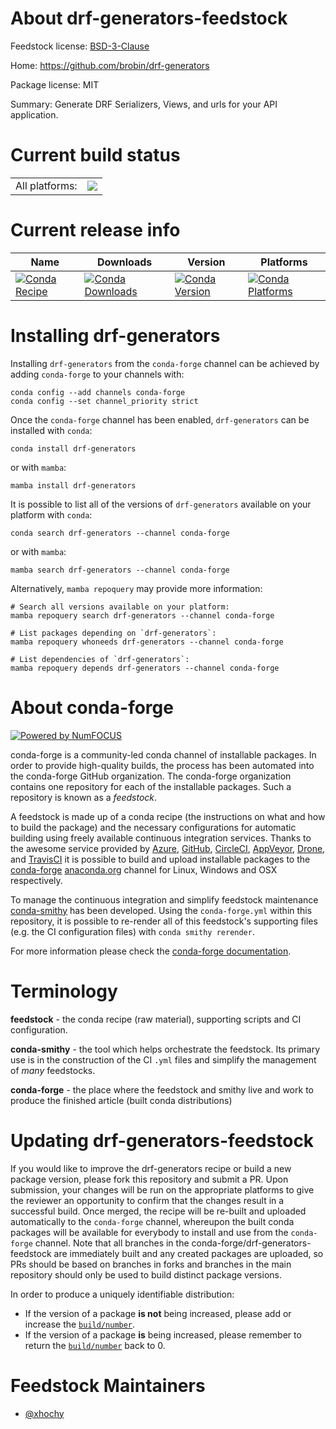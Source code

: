 About drf-generators-feedstock
==============================

Feedstock license: [BSD-3-Clause](https://github.com/conda-forge/drf-generators-feedstock/blob/main/LICENSE.txt)

Home: https://github.com/brobin/drf-generators

Package license: MIT

Summary: Generate DRF Serializers, Views, and urls for your API application.

Current build status
====================


<table><tr><td>All platforms:</td>
    <td>
      <a href="https://dev.azure.com/conda-forge/feedstock-builds/_build/latest?definitionId=17953&branchName=main">
        <img src="https://dev.azure.com/conda-forge/feedstock-builds/_apis/build/status/drf-generators-feedstock?branchName=main">
      </a>
    </td>
  </tr>
</table>

Current release info
====================

| Name | Downloads | Version | Platforms |
| --- | --- | --- | --- |
| [![Conda Recipe](https://img.shields.io/badge/recipe-drf--generators-green.svg)](https://anaconda.org/conda-forge/drf-generators) | [![Conda Downloads](https://img.shields.io/conda/dn/conda-forge/drf-generators.svg)](https://anaconda.org/conda-forge/drf-generators) | [![Conda Version](https://img.shields.io/conda/vn/conda-forge/drf-generators.svg)](https://anaconda.org/conda-forge/drf-generators) | [![Conda Platforms](https://img.shields.io/conda/pn/conda-forge/drf-generators.svg)](https://anaconda.org/conda-forge/drf-generators) |

Installing drf-generators
=========================

Installing `drf-generators` from the `conda-forge` channel can be achieved by adding `conda-forge` to your channels with:

```
conda config --add channels conda-forge
conda config --set channel_priority strict
```

Once the `conda-forge` channel has been enabled, `drf-generators` can be installed with `conda`:

```
conda install drf-generators
```

or with `mamba`:

```
mamba install drf-generators
```

It is possible to list all of the versions of `drf-generators` available on your platform with `conda`:

```
conda search drf-generators --channel conda-forge
```

or with `mamba`:

```
mamba search drf-generators --channel conda-forge
```

Alternatively, `mamba repoquery` may provide more information:

```
# Search all versions available on your platform:
mamba repoquery search drf-generators --channel conda-forge

# List packages depending on `drf-generators`:
mamba repoquery whoneeds drf-generators --channel conda-forge

# List dependencies of `drf-generators`:
mamba repoquery depends drf-generators --channel conda-forge
```


About conda-forge
=================

[![Powered by
NumFOCUS](https://img.shields.io/badge/powered%20by-NumFOCUS-orange.svg?style=flat&colorA=E1523D&colorB=007D8A)](https://numfocus.org)

conda-forge is a community-led conda channel of installable packages.
In order to provide high-quality builds, the process has been automated into the
conda-forge GitHub organization. The conda-forge organization contains one repository
for each of the installable packages. Such a repository is known as a *feedstock*.

A feedstock is made up of a conda recipe (the instructions on what and how to build
the package) and the necessary configurations for automatic building using freely
available continuous integration services. Thanks to the awesome service provided by
[Azure](https://azure.microsoft.com/en-us/services/devops/), [GitHub](https://github.com/),
[CircleCI](https://circleci.com/), [AppVeyor](https://www.appveyor.com/),
[Drone](https://cloud.drone.io/welcome), and [TravisCI](https://travis-ci.com/)
it is possible to build and upload installable packages to the
[conda-forge](https://anaconda.org/conda-forge) [anaconda.org](https://anaconda.org/)
channel for Linux, Windows and OSX respectively.

To manage the continuous integration and simplify feedstock maintenance
[conda-smithy](https://github.com/conda-forge/conda-smithy) has been developed.
Using the ``conda-forge.yml`` within this repository, it is possible to re-render all of
this feedstock's supporting files (e.g. the CI configuration files) with ``conda smithy rerender``.

For more information please check the [conda-forge documentation](https://conda-forge.org/docs/).

Terminology
===========

**feedstock** - the conda recipe (raw material), supporting scripts and CI configuration.

**conda-smithy** - the tool which helps orchestrate the feedstock.
                   Its primary use is in the construction of the CI ``.yml`` files
                   and simplify the management of *many* feedstocks.

**conda-forge** - the place where the feedstock and smithy live and work to
                  produce the finished article (built conda distributions)


Updating drf-generators-feedstock
=================================

If you would like to improve the drf-generators recipe or build a new
package version, please fork this repository and submit a PR. Upon submission,
your changes will be run on the appropriate platforms to give the reviewer an
opportunity to confirm that the changes result in a successful build. Once
merged, the recipe will be re-built and uploaded automatically to the
`conda-forge` channel, whereupon the built conda packages will be available for
everybody to install and use from the `conda-forge` channel.
Note that all branches in the conda-forge/drf-generators-feedstock are
immediately built and any created packages are uploaded, so PRs should be based
on branches in forks and branches in the main repository should only be used to
build distinct package versions.

In order to produce a uniquely identifiable distribution:
 * If the version of a package **is not** being increased, please add or increase
   the [``build/number``](https://docs.conda.io/projects/conda-build/en/latest/resources/define-metadata.html#build-number-and-string).
 * If the version of a package **is** being increased, please remember to return
   the [``build/number``](https://docs.conda.io/projects/conda-build/en/latest/resources/define-metadata.html#build-number-and-string)
   back to 0.

Feedstock Maintainers
=====================

* [@xhochy](https://github.com/xhochy/)

